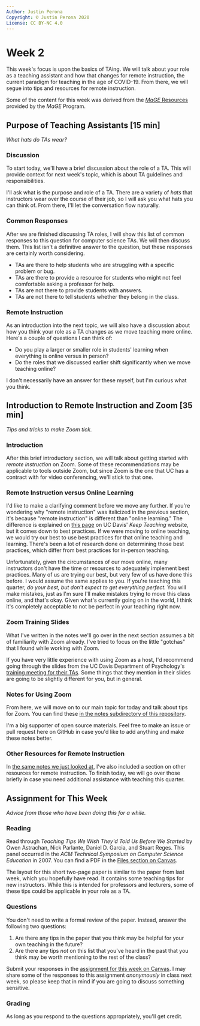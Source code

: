 ```yaml
---
Author: Justin Perona
Copyright: © Justin Perona 2020
License: CC BY-NC 4.0
---
```


# Week 2

This week's focus is upon the basics of TAing.
We will talk about your role as a teaching assistant and how that changes for remote instruction, the current paradigm for teaching in the age of COVID-19.
From there, we will segue into tips and resources for remote instruction.

Some of the content for this week was derived from the [*MaGE* Resources](https://sites.google.com/mtholyoke.edu/mage-training-curriculum/home) provided by the *MaGE* Program.

## Purpose of Teaching Assistants [15 min]

*What hats do TAs wear?*

### Discussion

To start today, we'll have a brief discussion about the role of a TA.
This will provide context for next week's topic, which is about TA guidelines and responsibilities.

I'll ask what is the purpose and role of a TA.
There are a variety of *hats* that instructors wear over the course of their job, so I will ask you what hats you can think of.
From there, I'll let the conversation flow naturally.

### Common Responses

After we are finished discussing TA roles, I will show this list of common responses to this question for computer science TAs.
We will then discuss them.
This list isn't a definitive answer to the question, but these responses are certainly worth considering.

* TAs are there to help students who are struggling with a specific problem or bug.
* TAs are there to provide a resource for students who might not feel comfortable asking a professor for help.
* TAs are not there to provide students with answers.
* TAs are not there to tell students whether they belong in the class.

### Remote Instruction

As an introduction into the next topic, we will also have a discussion about how you think your role as a TA changes as we move teaching more online.
Here's a couple of questions I can think of:

* Do you play a larger or smaller role in students' learning when everything is online versus in person?
* Do the roles that we discussed earlier shift significantly when we move teaching online?

I don't necessarily have an answer for these myself, but I'm curious what you think.

## Introduction to Remote Instruction and Zoom [35 min]

*Tips and tricks to make Zoom tick.*

### Introduction

After this brief introductory section, we will talk about getting started with *remote instruction* on Zoom.
Some of these recommendations may be applicable to tools outside Zoom, but since Zoom is the one that UC has a contract with for video conferencing, we'll stick to that one.

### Remote Instruction versus Online Learning

I'd like to make a clarifying comment before we move any further.
If you're wondering why "remote instruction" was italicized in the previous section, it's because "remote instruction" is different than "online learning."
The difference is explained on [this page](https://keepteaching.ucdavis.edu/teach/planning-remote-instruction/remote-instruction-vs-online-learning) on UC Davis' *Keep Teaching* website, but it comes down to best practices.
If we were moving to online teaching, we would try our best to use best practices for that online teaching and learning.
There's been a lot of research done on determining those best practices, which differ from best practices for in-person teaching.

Unfortunately, given the circumstances of our move online, many instructors don't have the time or resources to adequately implement best practices.
Many of us are trying our best, but very few of us have done this before.
I would assume the same applies to you.
If you're teaching this quarter, *do your best, but don't expect to get everything perfect.*
You will make mistakes, just as I'm sure I'll make mistakes trying to move this class online, and that's okay.
Given what's currently going on in the world, I think it's completely acceptable to not be perfect in your teaching right now.

### Zoom Training Slides

What I've written in the notes we'll go over in the next section assumes a bit of familiarity with Zoom already.
I've tried to focus on the little "gotchas" that I found while working with Zoom.

If you have very little experience with using Zoom as a host, I'd recommend going through the slides from the UC Davis Department of Psychology's [training meeting for their TAs](https://www.dropbox.com/s/miejilg32ooa0k9/Zoom%20Training%20Meeting%20for%20Psych%20TAs.pdf?dl=0).
Some things that they mention in their slides are going to be slightly different for you, but in general.

### Notes for Using Zoom

From here, we will move on to our main topic for today and talk about tips for Zoom.
You can find these [in the notes subdirectory of this repository](../notes/tips-for-zoom.md).

I'm a big supporter of open source materials.
Feel free to make an issue or pull request here on GitHub in case you'd like to add anything and make these notes better.

### Other Resources for Remote Instruction

In [the same notes we just looked at](../notes/tips-for-zoom.md), I've also included a section on other resources for remote instruction.
To finish today, we will go over those briefly in case you need additional assistance with teaching this quarter.

## Assignment for This Week

*Advice from those who have been doing this for a while.*

### Reading

Read through *Teaching Tips We Wish They'd Told Us Before We Started* by Owen Astrachan, Nick Parlante, Daniel D. Garcia, and Stuart Reges.
This panel occurred in the *ACM Technical Symposium on Computer Science Education* in 2007.
You can find a PDF in the [Files section on Canvas](https://canvas.ucdavis.edu/files/8235248/download?download_frd=1).

The layout for this short two-page paper is similar to the paper from last week, which you hopefully have read.
It contains some teaching tips for new instructors.
While this is intended for professors and lecturers, some of these tips could be applicable in your role as a TA.

### Questions

You don't need to write a formal review of the paper.
Instead, answer the following two questions:

1. Are there any tips in the paper that you think may be helpful for your own teaching in the future?
2. Are there any tips *not* on this list that you've heard in the past that you think may be worth mentioning to the rest of the class?

Submit your responses in the [assignment for this week on Canvas](https://canvas.ucdavis.edu/courses/461800/assignments/446266).
I may share some of the responses to this assignment *anonymously* in class next week, so please keep that in mind if you are going to discuss something sensitive.

### Grading

As long as you respond to the questions appropriately, you'll get credit.
